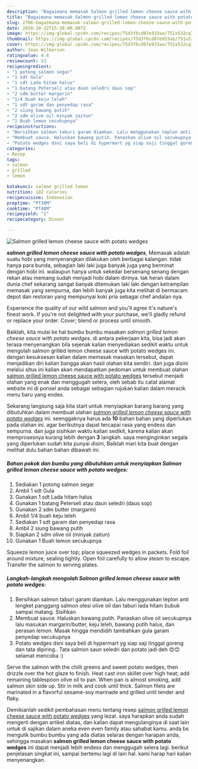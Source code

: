 ```yaml
---
description: "Bagaimana memasak Salmon grilled lemon cheese sauce with potato wedges Lezat"
title: "Bagaimana memasak Salmon grilled lemon cheese sauce with potato wedges Lezat"
slug: 2706-bagaimana-memasak-salmon-grilled-lemon-cheese-sauce-with-potato-wedges-lezat
date: 2020-10-22T15:38:00.987Z
image: https://img-global.cpcdn.com/recipes/75d3f6cd07e933ae/751x532cq70/salmon-grilled-lemon-cheese-sauce-with-potato-wedges-foto-resep-utama.jpg
thumbnail: https://img-global.cpcdn.com/recipes/75d3f6cd07e933ae/751x532cq70/salmon-grilled-lemon-cheese-sauce-with-potato-wedges-foto-resep-utama.jpg
cover: https://img-global.cpcdn.com/recipes/75d3f6cd07e933ae/751x532cq70/salmon-grilled-lemon-cheese-sauce-with-potato-wedges-foto-resep-utama.jpg
author: Jean Wilkerson
ratingvalue: 4.4
reviewcount: 13
recipeingredient:
- "1 potong salmon segar"
- "1 sdt Gula"
- "1 sdt Lada hitam halus"
- "1 batang Peterseli atau daun seledri daus sop"
- "2 sdm butter margarin"
- "1/4 buah keju leleh"
- "1 sdt garam dan penyedap rasa"
- "2 siung bawang putih"
- "2 sdm olive oil minyak zaitun"
- "1 Buah lemon secukupnya"
recipeinstructions:
- "Bersihkan salmon taburi garam diamkan. Lalu menggunakan teplon anti lengket panggang salmon olesi olive oil dan taburi lada hitam bubuk sampai matang. Sisihkan"
- "Membuat sauce. Haluskan bawang putih. Panaskan olive oil secukupnya lalu masukan margarin/butter, keju leleh, bawang putih halus, dan perasan lemon. Masak hingga mendidih tambahkan gula garam penyedap secukupnya"
- "Potato wedges dsni saya beli di hypermart yg siap saji tinggal goreng dan tata dipiring.. Tata salmon saun seledri dan potato jadi deh 😍😊 selamat mencoba :)"
categories:
- Resep
tags:
- salmon
- grilled
- lemon

katakunci: salmon grilled lemon 
nutrition: 182 calories
recipecuisine: Indonesian
preptime: "PT30M"
cooktime: "PT48M"
recipeyield: "1"
recipecategory: Dinner

---
```



![Salmon grilled lemon cheese sauce with potato wedges](https://img-global.cpcdn.com/recipes/75d3f6cd07e933ae/751x532cq70/salmon-grilled-lemon-cheese-sauce-with-potato-wedges-foto-resep-utama.jpg)

<b><i>salmon grilled lemon cheese sauce with potato wedges</i></b>, Memasak adalah suatu hobi yang menyenangkan dilakukan oleh berbagai kalangan. tidak hanya para bunda, sebagian laki laki juga banyak juga yang berminat dengan hobi ini. walaupun hanya untuk sekedar bersenang senang dengan rekan atau memang sudah menjadi hobi dalam dirinya. tak heran dalam dunia chef sekarang sangat banyak ditemukan laki laki dengan ketrampilan memasak yang sempurna, dan lebih banyak juga kita melihat di bermacam depot dan restoran yang mempunyai koki pria sebagai chef andalan nya.

Experience the quality of our wild salmon and you&#39;ll agree it&#39;s nature&#39;s finest work. If you&#39;re not delighted with your purchase, we&#39;ll gladly refund or replace your order. Cover; blend or process until smooth.

Baiklah, kita mulai ke hal bumbu bumbu masakan <i>salmon grilled lemon cheese sauce with potato wedges</i>. di antara pekerjaan kita, bisa jadi akan terasa menyenangkan bila sejenak kalian menyediakan sedikit waktu untuk mengolah salmon grilled lemon cheese sauce with potato wedges ini. dengan kesuksesan kalian dalam memasak masakan tersebut, dapat menjadikan diri kalian bangga akan hasil olahan kita sendiri. dan juga disini melalui situs ini kalian akan mendapatkan pedoman untuk membuat olahan <u>salmon grilled lemon cheese sauce with potato wedges</u> tersebut menjadi olahan yang enak dan menggugah selera, oleh sebab itu catat alamat website ini di ponsel anda sebagai sebagian rujukan kalian dalam meracik menu baru yang endes.


Sekarang langsung saja kita start untuk menyiapkan barang barang yang dibutuhkan dalam membuat olahan <u><i>salmon grilled lemon cheese sauce with potato wedges</i></u> ini. seenggaknya harus ada <b>10</b> bahan bahan yang diperlukan pada olahan ini. agar berikutnya dapat tercapai rasa yang endess dan sempurna. dan juga sisihkan waktu kalian sedikit, karena kalian akan memprosesnya kurang lebih dengan <b>3</b> langkah. saya menginginkan segala yang diperlukan sudah kita punyai disini, Baiklah mari kita buat dengan melihat dulu bahan bahan dibawah ini.

<!--inarticleads1-->

##### Bahan pokok dan bumbu yang dibutuhkan untuk menyiapkan Salmon grilled lemon cheese sauce with potato wedges:

1. Sediakan 1 potong salmon segar
1. Ambil 1 sdt Gula
1. Gunakan 1 sdt Lada hitam halus
1. Gunakan 1 batang Peterseli atau daun seledri (daus sop)
1. Gunakan 2 sdm butter (margarin)
1. Ambil 1/4 buah keju leleh
1. Sediakan 1 sdt garam dan penyedap rasa
1. Ambil 2 siung bawang putih
1. Siapkan 2 sdm olive oil (minyak zaitun)
1. Gunakan 1 Buah lemon secukupnya


Squeeze lemon juice over top; place squeezed wedges in packets. Fold foil around mixture, sealing tightly. Open foil carefully to allow steam to escape. Transfer the salmon to serving plates. 

<!--inarticleads2-->

##### Langkah-langkah mengolah Salmon grilled lemon cheese sauce with potato wedges:

1. Bersihkan salmon taburi garam diamkan. Lalu menggunakan teplon anti lengket panggang salmon olesi olive oil dan taburi lada hitam bubuk sampai matang. Sisihkan
1. Membuat sauce. Haluskan bawang putih. Panaskan olive oil secukupnya lalu masukan margarin/butter, keju leleh, bawang putih halus, dan perasan lemon. Masak hingga mendidih tambahkan gula garam penyedap secukupnya
1. Potato wedges dsni saya beli di hypermart yg siap saji tinggal goreng dan tata dipiring.. Tata salmon saun seledri dan potato jadi deh 😍😊 selamat mencoba :)


Serve the salmon with the chilli greens and sweet potato wedges, then drizzle over the hot glaze to finish. Heat cast iron skillet over high heat; add remaining tablespoon olive oil to pan. When pan is almost smoking, add salmon skin side up. Stir in milk and cook until thick. Salmon filets are marinated in a flavorful sesame-soy marinade and grilled until tender and flaky. 

Demikianlah sedikit pembahasan menu tentang resep <u>salmon grilled lemon cheese sauce with potato wedges</u> yang lezat. saya harapkan anda sudah mengerti dengan artikel diatas, dan kalian dapat mengulanginya di saat lain untuk di sajikan dalam aneka even even family atau sahabat kamu. anda bs mengulik bumbu bumbu yang ada diatas selaras dengan harapan anda, sehingga masakan <b>salmon grilled lemon cheese sauce with potato wedges</b> ini dapat menjadi lebih endess dan menggugah selera lagi. berikut penjelasan singkat ini, sampai bertemu lagi di lain hal. kami harap hari kalian menyenangkan.
